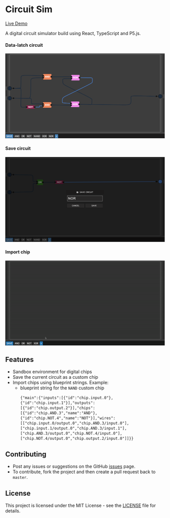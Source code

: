 # Circuit Sim

[Live Demo](http://hasnainroopawalla.github.io/circuit-sim)

A digital circuit simulator build using React, TypeScript and P5.js.

#### Data-latch circuit
<p align="center">
    <img src="assets/d-latch.png" alt="Data-latch circuit"/>
</p>

#### Save circuit
<p align="center">
    <img src="assets/save_circuit.png" alt="Save Circuit"/>
</p>

#### Import chip
<p align="center">
    <img src="assets/import_chip.gif" alt="import Chip"/>
</p>

## Features
- Sandbox environment for digital chips
- Save the current circuit as a custom chip
- Import chips using blueprint strings. Example:
    - blueprint string for the `NAND` custom chip
      ```
      {"main":{"inputs":[{"id":"chip.input.0"},{"id":"chip.input.1"}],"outputs":[{"id":"chip.output.2"}],"chips":[{"id":"chip.AND.3","name":"AND"},{"id":"chip.NOT.4","name":"NOT"}],"wires":[["chip.input.0/output.0","chip.AND.3/input.0"],["chip.input.1/output.0","chip.AND.3/input.1"],["chip.AND.3/output.0","chip.NOT.4/input.0"],["chip.NOT.4/output.0","chip.output.2/input.0"]]}}
      ```

## Contributing
- Post any issues or suggestions on the GitHub [issues](https://github.com/hasnainroopawalla/circuit-sim/issues) page.
- To contribute, fork the project and then create a pull request back to `master`.

## License
This project is licensed under the MIT License - see the [LICENSE](https://github.com/hasnainroopawalla/circuit-sim/blob/4e430c15e967846c1117ecc3e1cb5b74095e870a/LICENSE) file for details.
